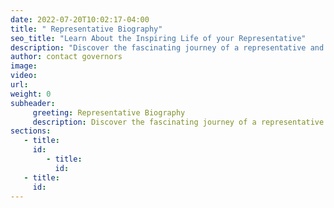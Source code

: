 ```yaml
---
date: 2022-07-20T10:02:17-04:00
title: " Representative Biography"
seo_title: "Learn About the Inspiring Life of your Representative"
description: "Discover the fascinating journey of a representative and their contributions to society through Representative Biography. From their early years to their rise in politics, explore their achievements and challenges that shaped their character and leadership. This website offers a comprehensive account of the representative's life, highlighting their notable accomplishments and the impact they made on their community. Gain insight into their leadership style and values, and be inspired by their commitment to public service. Explore Representative Biography and learn about the life of a remarkable leader."
author: contact governors
image:
video:
url:
weight: 0
subheader:
     greeting: Representative Biography
     description: Discover the fascinating journey of a representative and their contributions to society through Representative Biography. From their early years to their rise in politics, explore their achievements and challenges that shaped their character and leadership. This website offers a comprehensive account of the representative's life, highlighting their notable accomplishments and the impact they made on their community. Gain insight into their leadership style and values, and be inspired by their commitment to public service. Explore Representative Biography and learn about the life of a remarkable leader.
sections:
   - title:
     id:
        - title:
          id:
   - title:
     id:
---
```


